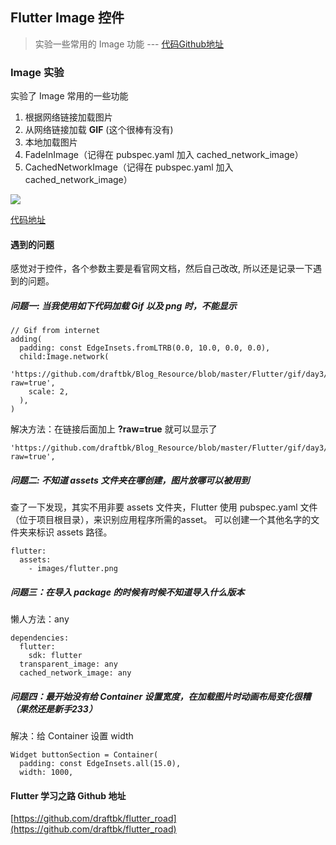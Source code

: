 ## Flutter Image 控件
> 实验一些常用的 Image 功能 --- [代码Github地址](https://github.com/draftbk/flutter_road/blob/master/flutter_road_widgets/lib/days/Day3.dart)

### Image 实验

实验了 Image 常用的一些功能

1. 根据网络链接加载图片 
2. 从网络链接加载 **GIF** (这个很棒有没有)
3. 本地加载图片
4. FadeInImage（记得在 pubspec.yaml 加入 cached_network_image）
5. CachedNetworkImage（记得在 pubspec.yaml 加入 cached_network_image）


![](https://github.com/draftbk/Blog_Resource/blob/master/Flutter/picture/flutter_load_image.gif)

[代码地址](https://github.com/draftbk/flutter_road/blob/master/flutter_road_widgets/lib/days/Day3.dart)

#### 遇到的问题

感觉对于控件，各个参数主要是看官网文档，然后自己改改, 所以还是记录一下遇到的问题。

##### 问题一: 当我使用如下代码加载 Gif 以及 png 时，不能显示


```
// Gif from internet
adding(
  padding: const EdgeInsets.fromLTRB(0.0, 10.0, 0.0, 0.0),
  child:Image.network(
    'https://github.com/draftbk/Blog_Resource/blob/master/Flutter/gif/day3/google.gif?raw=true',
    scale: 2,
  ),
)
```

解决方法：在链接后面加上 **?raw=true** 就可以显示了

```
'https://github.com/draftbk/Blog_Resource/blob/master/Flutter/gif/day3/google.gif?raw=true',
```
##### 问题二: 不知道 assets 文件夹在哪创建，图片放哪可以被用到


查了一下发现，其实不用非要 assets 文件夹，Flutter 使用 pubspec.yaml 文件（位于项目根目录），来识别应用程序所需的asset。 可以创建一个其他名字的文件夹来标识 assets 路径。

```
flutter:
  assets:
    - images/flutter.png
```

##### 问题三：在导入 package 的时候有时候不知道导入什么版本

懒人方法：any

```
dependencies:
  flutter:
    sdk: flutter
  transparent_image: any
  cached_network_image: any
```

##### 问题四：最开始没有给 Container 设置宽度，在加载图片时动画布局变化很糟（果然还是新手233）

解决：给 Container 设置 width

```
Widget buttonSection = Container(
  padding: const EdgeInsets.all(15.0),
  width: 1000,
```

#### Flutter 学习之路 Github 地址

[https://github.com/draftbk/flutter_road](https://github.com/draftbk/flutter_road)










